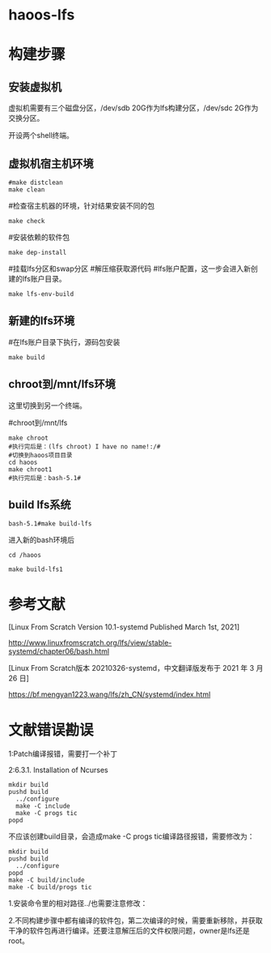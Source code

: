 # haoos-lfs

# 构建步骤

## 安装虚拟机

虚拟机需要有三个磁盘分区，/dev/sdb 20G作为lfs构建分区，/dev/sdc 2G作为交换分区。

开设两个shell终端。

## 虚拟机宿主机环境

```
#make distclean
make clean
```

#检查宿主机器的环境，针对结果安装不同的包

```
make check
```

#安装依赖的软件包

```
make dep-install
```

#挂载lfs分区和swap分区
#解压缩获取源代码
#lfs账户配置，这一步会进入新创建的lfs账户目录。

```
make lfs-env-build
```

## 新建的lfs环境

#在lfs账户目录下执行，源码包安装

```
make build
```

## chroot到/mnt/lfs环境

这里切换到另一个终端。

#chroot到/mnt/lfs

```
make chroot
#执行完后是：(lfs chroot) I have no name!:/#
#切换到haoos项目目录
cd haoos
make chroot1
#执行完后是：bash-5.1#
```

## build lfs系统

```
bash-5.1#make build-lfs
```

进入新的bash环境后

```
cd /haoos

make build-lfs1
```



# 参考文献

[Linux From Scratch Version 10.1-systemd Published March 1st, 2021]

http://www.linuxfromscratch.org/lfs/view/stable-systemd/chapter06/bash.html

[Linux From Scratch版本 20210326-systemd，中文翻译版发布于 2021 年 3 月 26 日]

https://bf.mengyan1223.wang/lfs/zh_CN/systemd/index.html

# 文献错误勘误

1:Patch编译报错，需要打一个补丁

2:6.3.1. Installation of Ncurses

```
mkdir build
pushd build
  ../configure
  make -C include
  make -C progs tic
popd
```

不应该创建build目录，会造成make -C progs tic编译路径报错，需要修改为：

```
mkdir build
pushd build
  ../configure
popd
make -C build/include
make -C build/progs tic
```





1.安装命令里的相对路径../也需要注意修改：



2.不同构建步骤中都有编译的软件包，第二次编译的时候，需要重新移除，并获取干净的软件包再进行编译。还要注意解压后的文件权限问题，owner是lfs还是root。

